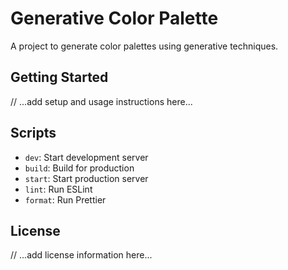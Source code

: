# Generative Color Palette

A project to generate color palettes using generative techniques.

## Getting Started

// ...add setup and usage instructions here...

## Scripts

- `dev`: Start development server
- `build`: Build for production
- `start`: Start production server
- `lint`: Run ESLint
- `format`: Run Prettier

## License

// ...add license information here...
